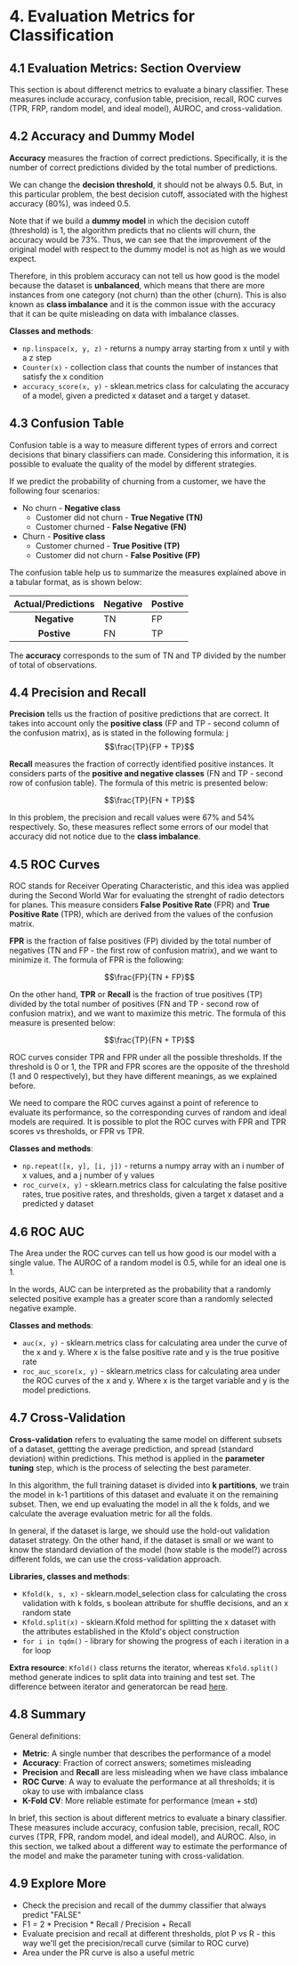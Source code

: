 # 4. Evaluation Metrics for Classification

## 4.1 Evaluation Metrics: Section Overview

This section is about differenct metrics to evaluate a binary classifier. These measures include accuracy, confusion table, precision, recall, ROC curves (TPR, FRP, random model, and ideal model), AUROC, and cross-validation.

## 4.2 Accuracy and Dummy Model

**Accuracy** measures the fraction of correct predictions. Specifically, it is the number of correct predictions divided by the total number of predictions.

We can change the **decision threshold**, it should not be always 0.5. But, in this particular problem, the best decision cutoff, associated with the highest accuracy (80%), was indeed 0.5.

Note that if we build a **dummy model** in which the decision cutoff (threshold) is 1, the algorithm predicts that no clients will churn, the accuracy would be 73%. Thus, we can see that the improvement of the original model with respect to the dummy model is not as high as we would expect.

Therefore, in this problem accuracy can not tell us how good is the model because the dataset is **unbalanced**, which means that there are more instances from one category (not churn) than the other (churn). This is also known as **class imbalance** and it is the common issue with the accuracy that it can be quite misleading on data with imbalance classes.

**Classes and methods**:

- `np.linspace(x, y, z)` - returns a numpy array starting from x until y with a z step
- `Counter(x)` - collection class that counts the number of instances that satisfy the x condition
- `accuracy_score(x, y)` - sklean.metrics class for calculating the accuracy of a model, given a predicted x dataset and a target y dataset.

## 4.3 Confusion Table

Confusion table is a way to measure different types of errors and correct decisions that binary classifiers can made. Considering this information, it is possible to evaluate the quality of the model by different strategies.

If we predict the probability of churning from a customer, we have the following four scenarios:

- No churn - **Negative class**
  - Customer did not churn - **True Negative (TN)**
  - Customer churned - **False Negative (FN)**
- Churn - **Positive class**
  - Customer churned - **True Positive (TP)**
  - Customer did not churn - **False Positive (FP)**

The confusion table help us to summarize the measures explained above in a tabular format, as is shown below:

|**Actual/Predictions**|**Negative**|**Postive**|
|:-:|---|---|
|**Negative**|TN|FP|
|**Postive**|FN|TP|

The **accuracy** corresponds to the sum of TN and TP divided by the number of total of observations.

## 4.4 Precision and Recall

**Precision** tells us the fraction of positive predictions that are correct. It takes into account only the **positive class** (FP and TP - second column of the confusion matrix), as is stated in the following formula:
j
$$\frac{TP}{FP + TP}$$

**Recall** measures the fraction of correctly identified positive instances. It considers parts of the **positive and negative classes** (FN and TP - second row of confusion table). The formula of this metric is presented below:

$$\frac{TP}{FN + TP}$$

In this problem, the precision and recall values were 67% and 54% respectively. So, these measures reflect some errors of our model that accuracy did not notice due to the **class imbalance**.

## 4.5 ROC Curves

ROC stands for Receiver Operating Characteristic, and this idea was applied during the Second World War for evaluating the strenght of radio detectors for planes. This measure considers **False Positive Rate** (FPR) and **True Positive Rate** (TPR), which are derived from the values of the confusion matrix.

**FPR** is the fraction of false positives (FP) divided by the total number of negatives (TN and FP - the first row of confusion matrix), and we want to minimize it. The formula of FPR is the following:

$$\frac{FP}{TN + FP}$$

On the other hand, **TPR** or **Recall** is the fraction of true positives (TP) divided by the total number of positives (FN and TP - second row of confusion matrix), and we want to maximize this metric. The formula of this measure is presented below:

$$\frac{TP}{FN + TP}$$

ROC curves consider TPR and FPR under all the possible thresholds. If the threshold is 0 or 1, the TPR and FPR scores are the opposite of the threshold (1 and 0 respectively), but they have different meanings, as we explained before.

We need to compare the ROC curves against a point of reference to evaluate its performance, so the corresponding curves of random and ideal models are required. It is possible to plot the ROC curves with FPR and TPR scores vs thresholds, or FPR vs TPR.

**Classes and methods**:

- `np.repeat([x, y], [i, j])` - returns a numpy array with an i number of x values, and a j number of y values
- `roc_curve(x, y)` - sklearn.metrics class for calculating the false positive rates, true positive rates, and thresholds, given a target x dataset and a predicted y dataset

## 4.6 ROC AUC

The Area under the ROC curves can tell us how good is our model with a single value. The AUROC of a random model is 0.5, while for an ideal one is 1.

In the words, AUC can be interpreted as the probability that a randomly selected positive example has a greater score than a randomly selected negative example.

**Classes and methods**:

- `auc(x, y)` - sklearn.metrics class for calculating area under the curve of the x and y. Where x is the false positive rate and y is the true positive rate
- `roc_auc_score(x, y)` - sklearn.metrics class for calculating area under the ROC curves of the x and y. Where x is the target variable and y is the model predictions.

## 4.7 Cross-Validation

**Cross-validation** refers to evaluating the same model on different subsets of a dataset, gettting the average prediction, and spread (standard deviation) within predictions. This method is applied in the **parameter tuning** step, which is the process of selecting the best parameter.

In this algorithm, the full training dataset is divided into **k partitions**, we train the model in k-1 partitions of this dataset and evaluate it on the remaining subset. Then, we end up evaluating the model in all the k folds, and we calculate the average evaluation metric for all the folds.

In general, if the dataset is large, we should use the hold-out validation dataset strategy. On the other hand, if the dataset is small or we want to know the standard deviation of the model (how stable is the model?) across different folds, we can use the cross-validation approach.

**Libraries, classes and methods**:

- `Kfold(k, s, x)` - sklearn.model_selection class for calculating the cross validation with k folds, s boolean attribute for shuffle decisions, and an x random state
- `Kfold.split(x)` - sklearn.Kfold method for splitting the x dataset with the attributes established in the Kfold's object construction
- `for i in tqdm()` - library for showing the progress of each i iteration in a for loop

**Extra resource**: `Kfold()` class returns the iterator, whereas `Kfold.split()` method generate indices to split data into training and test set. The difference between iterator and generatorcan be read [here](https://www.google.com/search?q=python+iterators+and+generators).

## 4.8 Summary

General definitions:

- **Metric**: A single number that describes the performance of a model
- **Accuracy**: Fraction of correct answers; sometimes misleading
- **Precision** and **Recall** are less misleading when we have class imbalance
- **ROC Curve**: A way to evaluate the performance at all thresholds; it is okay to use with imbalance class
- **K-Fold CV**: More reliable estimate for performance (mean + std)

In brief, this section is about different metrics to evaluate a binary classifier. These measures include accuracy, confusion table, precision, recall, ROC curves (TPR, FPR, random model, and ideal model), and AUROC. Also, in this section, we talked about a different way to estimate the performance of the model and make the parameter tuning with cross-validation.

## 4.9 Explore More

- Check the precision and recall of the dummy classifier that always predict "FALSE"
- F1 = 2 * Precision * Recall / Precision + Recall
- Evaluate precision and recall at different thresholds, plot P vs R - this way we'll get the precision/recall curve (similar to ROC curve)
- Area under the PR curve is also a useful metric
